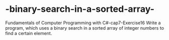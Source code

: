 # -binary-search-in-a-sorted-array-
Fundamentals of Computer Programming with C#-cap7-Exercise16
Write a program, which uses a binary search in a sorted array of
integer numbers to find a certain element.
